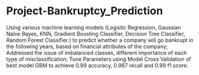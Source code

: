 # Project-Bankruptcy_Prediction
Using various machine learning models (Logistic Regression, Gaussian Naïve Bayes, KNN, Gradient Boosting Classifier, Decision Tree Classifier, Random Forest Classifier.) to predict whether a company will go bankrupt in the following years, based on financial attributes of the company; Addressed the issue of imbalanced classes, different importance of each type of misclassification; Tune Parameters using Model Cross Validation of best model GBM to achieve 0.99 accuracy, 0.987 recall and 0.99 f1 score.

